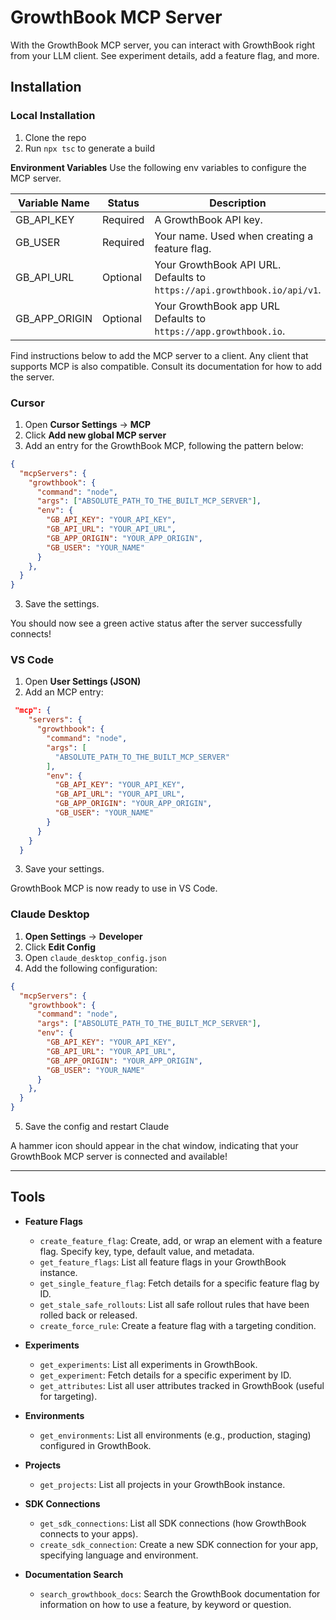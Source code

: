 # GrowthBook MCP Server

With the GrowthBook MCP server, you can interact with GrowthBook right from your LLM client. See experiment details, add a feature flag, and more.

## Installation

### Local Installation
1. Clone the repo
2. Run `npx tsc` to generate a build

**Environment Variables**
Use the following env variables to configure the MCP server.

| Variable Name | Status | Description |
| --- | --- | --- | 
| GB_API_KEY | Required | A GrowthBook API key. |
| GB_USER | Required | Your name. Used when creating a feature flag. |
| GB_API_URL | Optional | Your GrowthBook API URL. Defaults to `https://api.growthbook.io/api/v1`.|
| GB_APP_ORIGIN | Optional | Your GrowthBook app URL Defaults to `https://app.growthbook.io`.|

Find instructions below to add the MCP server to a client. Any client that supports MCP is also compatible. Consult its documentation for how to add the server.

### Cursor
1. Open **Cursor Settings** &rarr; **MCP**
2. Click **Add new global MCP server**
2. Add an entry for the GrowthBook MCP, following the pattern below:

```json
{
  "mcpServers": {
    "growthbook": {
      "command": "node",
      "args": ["ABSOLUTE_PATH_TO_THE_BUILT_MCP_SERVER"],
      "env": {
        "GB_API_KEY": "YOUR_API_KEY",
        "GB_API_URL": "YOUR_API_URL",
        "GB_APP_ORIGIN": "YOUR_APP_ORIGIN",
        "GB_USER": "YOUR_NAME"
      }
    },
  }
}
```
3. Save the settings. 

You should now see a green active status after the server successfully connects!

### VS Code

1. Open **User Settings (JSON)**
2. Add an MCP entry:

```json
 "mcp": {
    "servers": {
      "growthbook": {
        "command": "node",
        "args": [
          "ABSOLUTE_PATH_TO_THE_BUILT_MCP_SERVER"
        ],
        "env": {
          "GB_API_KEY": "YOUR_API_KEY",
          "GB_API_URL": "YOUR_API_URL",
          "GB_APP_ORIGIN": "YOUR_APP_ORIGIN",
          "GB_USER": "YOUR_NAME"
        }
      }
    }
  }
```

3. Save your settings.

GrowthBook MCP is now ready to use in VS Code.

### Claude Desktop
1. **Open Settings** &rarr; **Developer**
2. Click **Edit Config**
3. Open `claude_desktop_config.json`
4. Add the following configuration:

```json
{
  "mcpServers": {
    "growthbook": {
      "command": "node",
      "args": ["ABSOLUTE_PATH_TO_THE_BUILT_MCP_SERVER"],
      "env": {
        "GB_API_KEY": "YOUR_API_KEY",
        "GB_API_URL": "YOUR_API_URL",
        "GB_APP_ORIGIN": "YOUR_APP_ORIGIN",
        "GB_USER": "YOUR_NAME"
      }
    },
  }
}
```
5. Save the config and restart Claude

A hammer icon should appear in the chat window, indicating that your GrowthBook MCP server is connected and available!

---

## Tools

- **Feature Flags**
  - `create_feature_flag`: Create, add, or wrap an element with a feature flag. Specify key, type, default value, and metadata.
  - `get_feature_flags`: List all feature flags in your GrowthBook instance.
  - `get_single_feature_flag`: Fetch details for a specific feature flag by ID.
  - `get_stale_safe_rollouts`: List all safe rollout rules that have been rolled back or released.
  - `create_force_rule`: Create a feature flag with a targeting condition.

- **Experiments**
  - `get_experiments`: List all experiments in GrowthBook.
  - `get_experiment`: Fetch details for a specific experiment by ID.
  - `get_attributes`: List all user attributes tracked in GrowthBook (useful for targeting).

- **Environments**
  - `get_environments`: List all environments (e.g., production, staging) configured in GrowthBook.

- **Projects**
  - `get_projects`: List all projects in your GrowthBook instance.

- **SDK Connections**
  - `get_sdk_connections`: List all SDK connections (how GrowthBook connects to your apps).
  - `create_sdk_connection`: Create a new SDK connection for your app, specifying language and environment.

- **Documentation Search**
  - `search_growthbook_docs`: Search the GrowthBook documentation for information on how to use a feature, by keyword or question.





